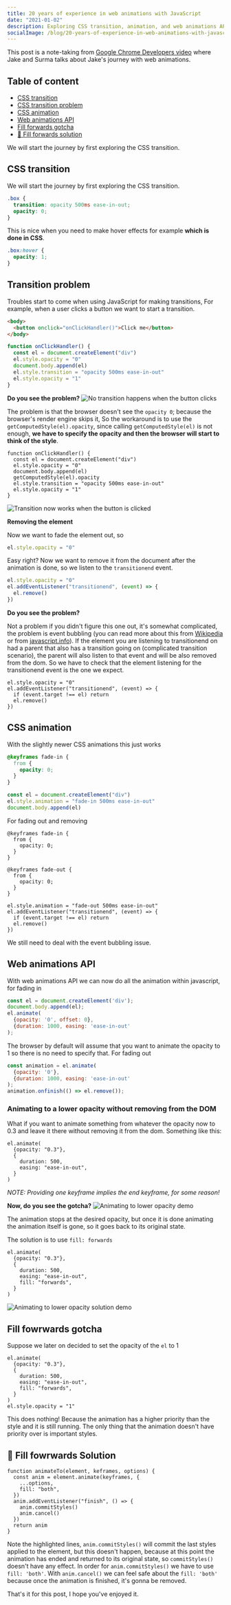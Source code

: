 ```yaml
---
title: 20 years of experience in web animations with JavaScript
date: "2021-01-02"
description: Exploring CSS transition, animation, and web animations API gotchas, and how to overcome them 💪.
socialImage: /blog/20-years-of-experience-in-web-animations-with-javascript/blur-train.jpg
---
```


This post is a note-taking from <a href="https://www.youtube.com/watch?v=9-6CKCz58A8" target="_blank" rel='noopener'>Google Chrome Developers video</a> where Jake and Surma talks about Jake's journey with web animations.

## Table of content

- [CSS transition](#css-transition)
- [CSS transition problem](#transition-problem)
- [CSS animation](#css-animation)
- [Web animations API](#web-animations-api)
- [Fill forwards gotcha](#fill-forwards-gotcha)
- [🌟 Fill forwards solution](#fill-forwards-solution)

We will start the journey by first exploring the CSS transition.

## CSS transition <a name="css-transition"></a>

We will start the journey by first exploring the CSS transition.

```css
.box {
  transition: opacity 500ms ease-in-out;
  opacity: 0;
}
```

This is nice when you need to make hover effects for example **which is done in CSS**.

```css
.box:hover {
  opacity: 1;
}
```

## Transition problem <a name="transition-problem"></a>

Troubles start to come when using JavaScript for making transitions, For example, when a user clicks a button we want to start a transition.

```html
<body>
  <button onclick="onClickHandler()">Click me</button>
</body>
```

```js
function onClickHandler() {
  const el = document.createElement("div")
  el.style.opacity = "0"
  document.body.append(el)
  el.style.transition = "opacity 500ms ease-in-out"
  el.style.opacity = "1"
}
```

**Do you see the problem?**
![No transition happens when the button clicks](/transition-problem.gif "Transition Problem")

The problem is that the browser doesn't see the `opacity 0`; because the browser's render engine skips it, So the workaround is to use the `getComputedStyle(el).opacity`, since calling `getComputedStyle(el)` is not enough, **we have to specify the opacity and then the browser will start to think of the style**.

```js{5}
function onClickHandler() {
  const el = document.createElement("div")
  el.style.opacity = "0"
  document.body.append(el)
  getComputedStyle(el).opacity
  el.style.transition = "opacity 500ms ease-in-out"
  el.style.opacity = "1"
}
```

![Transition now works when the button is clicked](/transition-solution.gif "Transition Solution")

**Removing the element**

Now we want to fade the element out, so

```js
el.style.opacity = "0"
```

Easy right? Now we want to remove it from the document after the animation is done, so we listen to the `transitionend` event.

```js
el.style.opacity = "0"
el.addEventListener("transitionend", (event) => {
  el.remove()
})
```

**Do you see the problem?**

Not a problem if you didn't figure this one out, it's somewhat complicated, the problem is event bubbling (you can read more about this from [Wikipedia](https://en.wikipedia.org/wiki/Event_bubbling) or from [javascript.info](https://javascript.info/bubbling-and-capturing)). If the element you are listening to transitionend on had a parent that also has a transition going on (complicated transition scenario), the parent will also listen to that event and will be also removed from the dom. So we have to check that the element listening for the transitionend event is the one we expect.

```js{3}
el.style.opacity = "0"
el.addEventListener("transitionend", (event) => {
  if (event.target !== el) return
  el.remove()
})
```

## CSS animation <a name="css-animation"></a>

With the slightly newer CSS animations this just works

```css
@keyframes fade-in {
  from {
    opacity: 0;
  }
}
```

```js
const el = document.createElement("div")
el.style.animation = "fade-in 500ms ease-in-out"
document.body.append(el)
```

For fading out and removing

```css{7-11}
@keyframes fade-in {
  from {
    opacity: 0;
  }
}

@keyframes fade-out {
  from {
    opacity: 0;
  }
}
```

```js{3}
el.style.animation = "fade-out 500ms ease-in-out"
el.addEventListener("transitionend", (event) => {
  if (event.target !== el) return
  el.remove()
})
```

We still need to deal with the event bubbling issue.

## Web animations API <a name="web-animations-api"></a>

With web animations API we can now do all the animation within javascript, for fading in

```js
const el = document.createElement('div');
document.body.append(el);
el.animate(
  {opacity: '0', offset: 0},
  {duration: 1000, easing: 'ease-in-out'
);
```

The browser by default will assume that you want to animate the opacity to 1 so there is no need to specify that.
For fading out

```js
const animation = el.animate(
  {opacity: '0'},
  {duration: 1000, easing: 'ease-in-out'
);
animation.onfinish(() => el.remove());
```

### Animating to a lower opacity without removing from the DOM

What if you want to animate something from whatever the opacity now to 0.3 and leave it there without removing it from the dom. Something like this:

```js{2}
el.animate(
  {opacity: "0.3"},
  {
    duration: 500,
    easing: "ease-in-out",
  }
)
```

_NOTE: Providing one keyframe implies the end keyframe, for some reason!_

**Now, do you see the gotcha?**
![Animating to lower opacity demo](/animating-to-lower-opacity.gif "Animating to lower opacity problem")

The animation stops at the desired opacity, but once it is done animating the animation itself is gone, so it goes back to its original state.

The solution is to use `fill: forwards`

```js{6}
el.animate(
  {opacity: "0.3"},
  {
    duration: 500,
    easing: "ease-in-out",
    fill: "forwards",
  }
)
```

![Animating to lower opacity solution demo](/sol-animating-to-lower-opacity.gif "Animating to lower opacity solution")

## Fill fowrwards gotcha <a name="fill-forwards-gotcha"></a>

Suppose we later on decided to set the opacity of the `el` to 1

```js{9}
el.animate(
  {opacity: "0.3"},
  {
    duration: 500,
    easing: "ease-in-out",
    fill: "forwards",
  }
)
el.style.opacity = "1"
```

This does nothing! Because the animation has a higher priority than the style and it is still running. The only thing that the animation doesn't have priority over is important styles.

## 🌟 Fill fowrwards Solution <a name="fill-forwards-solution"></a>

```js{4,7-8}
function animateTo(element, keframes, options) {
  const anim = element.animate(keyframes, {
    ...options,
    fill: "both",
  })
  anim.addEventListener("finish", () => {
    anim.commitStyles()
    anim.cancel()
  })
  return anim
}
```

Note the highlighted lines, `anim.commitStyles()` will commit the last styles applied to the element, but this doesn't happen, because at this point the animation has ended and returned to its original state, so `commitStyles()` doesn't have any effect. In order for `anim.commitStyles()` we have to use `fill: 'both'`. With `anim.cancel()` we can feel safe about the `fill: 'both'` because once the animation is finished, it's gonna be removed.

That's it for this post, I hope you've enjoyed it.
